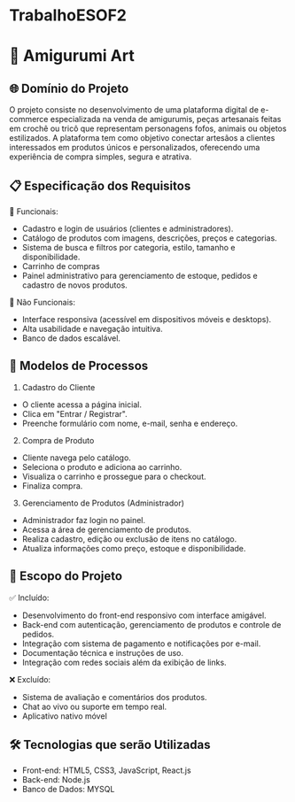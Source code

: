 # TrabalhoESOF2
# 🧶 Amigurumi Art

## 🌐 Domínio do Projeto
O projeto consiste no desenvolvimento de uma plataforma digital de e-commerce especializada na venda de amigurumis, peças artesanais feitas em crochê ou tricô que representam personagens fofos, animais ou objetos estilizados. A plataforma tem como objetivo conectar artesãos a clientes interessados em produtos únicos e personalizados, oferecendo uma experiência de compra simples, segura e atrativa.

## 📋 Especificação dos Requisitos
🔹 Funcionais:
- Cadastro e login de usuários (clientes e administradores).
- Catálogo de produtos com imagens, descrições, preços e categorias.
- Sistema de busca e filtros por categoria, estilo, tamanho e disponibilidade.
- Carrinho de compras
- Painel administrativo para gerenciamento de estoque, pedidos e cadastro de novos produtos.

🔹 Não Funcionais:
- Interface responsiva (acessível em dispositivos móveis e desktops).
- Alta usabilidade e navegação intuitiva.
- Banco de dados escalável.

## 🔄 Modelos de Processos
1. Cadastro do Cliente
* O cliente acessa a página inicial.
* Clica em "Entrar / Registrar".
* Preenche formulário com nome, e-mail, senha e endereço.

2. Compra de Produto
* Cliente navega pelo catálogo.
* Seleciona o produto e adiciona ao carrinho.
* Visualiza o carrinho e prossegue para o checkout.
* Finaliza compra.

3. Gerenciamento de Produtos (Administrador)
* Administrador faz login no painel.
* Acessa a área de gerenciamento de produtos.
* Realiza cadastro, edição ou exclusão de itens no catálogo.
* Atualiza informações como preço, estoque e disponibilidade.

## 🎯 Escopo do Projeto
✅ Incluído:
+ Desenvolvimento do front-end responsivo com interface amigável.
+ Back-end com autenticação, gerenciamento de produtos e controle de pedidos.
+ Integração com sistema de pagamento e notificações por e-mail.
+ Documentação técnica e instruções de uso.
+ Integração com redes sociais além da exibição de links.

❌ Excluído:
- Sistema de avaliação e comentários dos produtos.
- Chat ao vivo ou suporte em tempo real.
- Aplicativo nativo móvel

## 🛠️ Tecnologias que serão Utilizadas 
- Front-end: HTML5, CSS3, JavaScript, React.js
- Back-end: Node.js
- Banco de Dados: MYSQL
